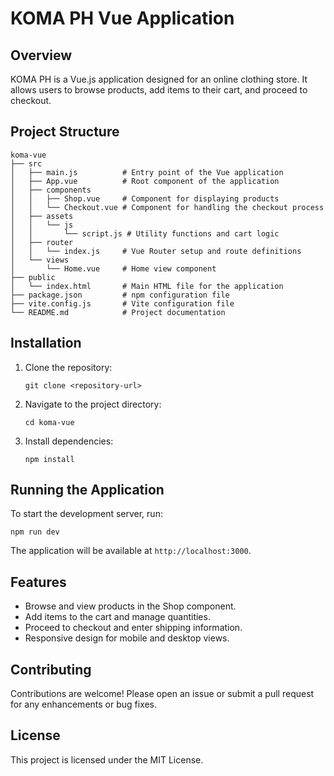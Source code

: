 # KOMA PH Vue Application

## Overview
KOMA PH is a Vue.js application designed for an online clothing store. It allows users to browse products, add items to their cart, and proceed to checkout.

## Project Structure
```
koma-vue
├── src
│   ├── main.js          # Entry point of the Vue application
│   ├── App.vue          # Root component of the application
│   ├── components
│   │   ├── Shop.vue     # Component for displaying products
│   │   └── Checkout.vue # Component for handling the checkout process
│   ├── assets
│   │   └── js
│   │       └── script.js # Utility functions and cart logic
│   ├── router
│   │   └── index.js     # Vue Router setup and route definitions
│   └── views
│       └── Home.vue     # Home view component
├── public
│   └── index.html       # Main HTML file for the application
├── package.json         # npm configuration file
├── vite.config.js       # Vite configuration file
└── README.md            # Project documentation
```

## Installation
1. Clone the repository:
   ```
   git clone <repository-url>
   ```
2. Navigate to the project directory:
   ```
   cd koma-vue
   ```
3. Install dependencies:
   ```
   npm install
   ```

## Running the Application
To start the development server, run:
```
npm run dev
```
The application will be available at `http://localhost:3000`.

## Features
- Browse and view products in the Shop component.
- Add items to the cart and manage quantities.
- Proceed to checkout and enter shipping information.
- Responsive design for mobile and desktop views.

## Contributing
Contributions are welcome! Please open an issue or submit a pull request for any enhancements or bug fixes.

## License
This project is licensed under the MIT License.